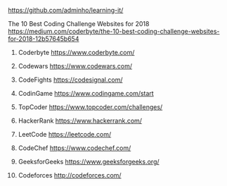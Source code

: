 https://github.com/adminho/learning-it/

The 10 Best Coding Challenge Websites for 2018
https://medium.com/coderbyte/the-10-best-coding-challenge-websites-for-2018-12b57645b654

1. Coderbyte
https://www.coderbyte.com/

2. Codewars
https://www.codewars.com/

3. CodeFights
https://codesignal.com/

4. CodinGame
https://www.codingame.com/start

5. TopCoder
https://www.topcoder.com/challenges/

6. HackerRank
https://www.hackerrank.com/

7. LeetCode
https://leetcode.com/

8. CodeChef
https://www.codechef.com/

9. GeeksforGeeks
https://www.geeksforgeeks.org/

10. Codeforces
http://codeforces.com/
